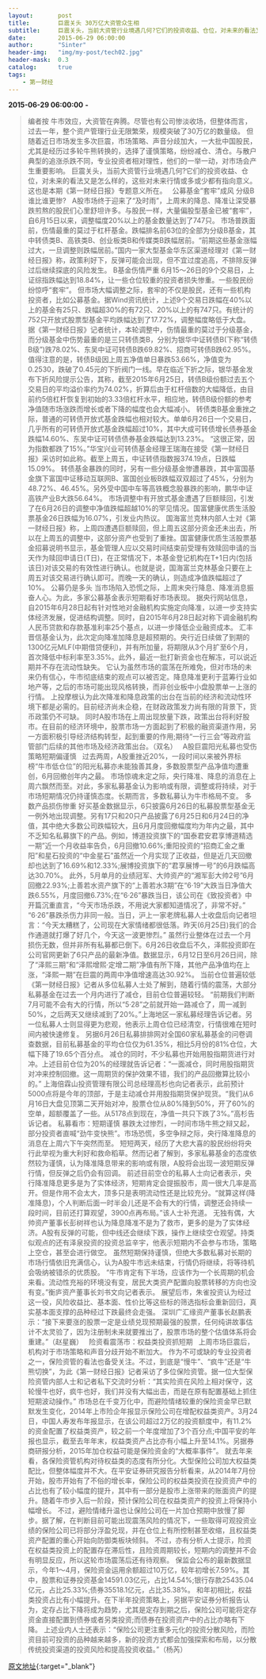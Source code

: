 ```yaml
---
layout:       post
title:        巨震关头 30万亿大资管众生相
subtitle:     巨震关头，当前大资管行业境遇几何?它们的投资收益、仓位，对未来的看法又是怎么样的，这些对未来行情或多或少都有指向意义。
date:         2015-06-29 06:00:00
author:       "Sinter"
header-img:   "img/my-post/tech02.jpg"
header-mask:  0.3
catalog:      true
tags:
    - 第一财经
---
```


**2015-06-29 06:00:00**  **-**

> 编者按
牛市效应，大资管在奔腾。尽管也有公司惨淡收场，但整体而言，过去一年，整个资产管理行业无限繁荣，规模突破了30万亿的数量级。
但随着近日市场发生多次巨震，市场策略、声音分歧加大，一大批中国股民，尤其是经历过多轮牛熊转换的，选择了谨慎策略，纷纷减仓、清仓。与散户典型的追涨杀跌不同，专业投资者相对理性，他们的一举一动，对市场会产生重要影响。
巨震关头，当前大资管行业境遇几何?它们的投资收益、仓位，对未来的看法又是怎么样的，这些对未来行情或多或少都有指向意义。这也是本期《第一财经日报》专题意义所在。
 
公募基金“套牢”成风 分级B谁比谁更惨?
 
A股市场终于迎来了“及时雨”，上周末的降息、降准让深受暴跌煎熬的股民们心里舒坦许多。与股民一样，大量偏股型基金已被“套牢”，自6月15日以来，调整幅度20%以上的基金数量达到了747只。
市场普跌面前，伤情最重的莫过于杠杆基金。跌幅排名前63位的全部为分级B基金，其中转债类B、高铁类B、创业板类B和传媒类B跌幅居前。“前期这些基金涨幅过大，一旦调整则跌幅居前。”国内一家大型基金华东区渠道经理对《第一财经日报》称，政策利好下，反弹可能会出现，但不宜过度追高，不排除反弹过后继续探底的风险发生。
B基金伤情严重
6月15～26日的9个交易日，上证综指跌幅达到18.84%，让一些仓位较重的投资者损失惨重。一些股民纷纷惊呼“套牢”。
但市场大幅调整之际，套牢的不仅是股民，还有一些机构投资者，比如公募基金。据Wind资讯统计，上述9个交易日跌幅在40%以上的基金有25只、跌幅超30%的有72只、20%以上的有747只。有统计的752只开放式股票型基金平均跌幅达到了17.72%，调整幅度略低于大盘。
据《第一财经日报》记者统计，本轮调整中，伤情最重的莫过于分级基金，而分级基金中伤势最重的是三只转债类B，分别为银华中证转债B(下称“转债B级”)跌78.02%、东吴中证可转债B跌69.82%、招商可转债B跌62.95%。
值得注意的是，转债B级因上周五净值单日暴跌53.66%，净值变为0.2530，跌破了0.45元的下折阀门一线。早在临近下折之际，银华基金发布下折风险提示公告，其称，截至2015年6月25日，转债B级份额过去五个交易日的平均溢价率约为74.02%，折算后由于杠杆倍数的大幅降低，由目前约5倍杠杆恢复到初始的3.33倍杠杆水平，相应地，转债B级份额的参考净值随市场涨跌而增长或者下降的幅度也会大幅减小。
转债类B基金重挫之际，普通的可转债开放式基金跌幅也相对较大。单单6月26日一个交易日，几乎所有的可转债开放式基金跌幅超过10%，其中大成可转债增长债券基金跌幅14.60%、东吴中证可转债债券基金跌幅达到13.23%。
“这很正常，因为指数都跌了15%。”华宝兴业可转债基金经理王瑞海在接受《第一财经日报》采访时如此称。截至上周五，中证转债指数报374.19点，日跌幅15.09%。
转债基金暴跌的同时，另有一些分级基金惨遭暴跌，其中富国基金旗下富国中证移动互联网B、富国创业板B跌幅双双超过了45%，分别为48.72%、46.45%。另外受中国中车等高铁概念股暴跌的影响，鹏华中证高铁产业B大跌56.64%。
市场调整中有开放式基金遭遇了巨额赎回，引发了在6月26日的调整中净值跌幅超越10%的罕见情况。国富健康优质生活股票基金26日跌幅为16.07%，引发业内热议。
国海富兰克林内部人士对《第一财经日报》称，上周四遭遇巨额赎回，但上周五这部分资金还未出去，所以在上周五的调整中，这部分资产也受到了重挫。国富健康优质生活股票基金招募说明书显示，基金管理人应以交易时间结束前受理有效赎回申请的当天作为赎回申请日(T日)，在正常情况下，本基金登记机构在T+1日内(包括该日)对该交易的有效性进行确认。也就是说，国海富兰克林基金只要在上周五对该交易进行确认即可。而晚一天的确认，则造成净值跌幅超过了10%。
公募仍是多头
当市场陷入恐慌之际，上周末央行降息、降准消息振奋人心。为此，多家公募基金表示短期看好市场表现。
据央行网站信息，自2015年6月28日起有针对性地对金融机构实施定向降准，以进一步支持实体经济发展，促进结构调整。同时，自2015年6月28日起对称下调金融机构人民币贷款和存款基准利率25个基点，以进一步降低企业融资成本。
汇丰晋信基金认为，此次定向降准加降息是超预期的。央行近日续做了到期的1300亿元MLF(中期借贷便利)，并有所加量，将期限从3个月扩至6个月，首次降低中标利率至3.35%。此外，最近一批打新资金也在解冻，可以说近期并不存在流动性缺失。
它认为虽然市场的震荡在所难免，但对市场的未来仍有信心，牛市彻底结束的观点可以被否定。降息降准更利于蓝筹行业如地产等，之后的市场可能出现风格转换，而非创业板中小盘股票单一上涨的行情。
上投摩根认为此次降准和降息政策的出台在当前的经济和流动性环境下都是必需的。目前经济尚未企稳，在财政政策发力尚有限的背景下，货币政策仍不可缺。
同时A股市场在上周出现放量下跌，政策出台将利好股市。在目前的经济环境中，股票市场一方面起到了积极的融资渠道作用，另一方面积极引导经济结构转型，起到重要的作用;期待“一行三会”等政府监管部门后续的其他市场及经济政策出台。（双名）
 
A股巨震阳光私募也受伤 策略短期偏谨慎
 
过去两周，A股重挫近20%，一段时间以来被外界标榜“牛市低仓位”的阳光私募亦未能独善其身，多数股票型产品净值均遭重创，6月回撤创年内之最。
市场惊魂未定之际，央行降准、降息的消息在上周六飘然而至。对此，多家私募基金认为影响或有限，调整或将持续，对于市场短期情况仍持谨慎态度。长期而言，多数私募认为牛市格局不变。
多数产品损伤惨重
好买基金数据显示，6只披露6月26日的私募股票型基金无一例外地出现调整。另有17只和20只产品披露了6月25日和6月24日的净值，其中绝大多数公司跌幅较大，且6月月度回撤幅度均为年内之最，其中不乏知名私募旗下的产品。例如，博道投资旗下的“国泰君安君享博道精选一期”近一个月收益率告负，6月回撤10.66%;重阳投资的“招商汇金之重阳”和星石投资的“中金星石”虽然近一个月实现了正收益，但是近几天回撤却也达到了16.69%和12.33%;展博投资旗下的“君享展博一号”的6月跌幅高达30.70%。
此外，5月单月的业绩冠军、大帅资产的“湘军彭大帅2号”6月回撤22.93%;上善若水资产旗下的“上善若水3期”在“6·19”大跌当日净值大跌6.55%，月度回撤6.73%;在“6·26”暴跌当日，该公司在《致投资者》中开篇沉重直言，“今天市场杀跌，不用说大家都知道情况了，非常不好。”
“6·26”暴跌杀伤力非同一般。当日，沪上一家老牌私募人士收盘后向记者坦言：“今天太糟糕了，公司现在大家情绪都很低落。昨天(6月25日)我们的合作通道就打爆了好几个，今天这一波更惨烈。”
虽然行业整体在过去一个月损伤无数，但并非所有私募都已倒下。6月26日收盘后不久，泽熙投资即在公司官网更新了6只产品的最新净值。数据显示，6月12日至6月26日间，除了“泽熙三期”和“泽熙增熙·定增二期”净值有所下降，其他产品净值均在上涨，“泽熙一期”在巨震的两周中净值增速高达30.92%。
当前仓位普遍较低
《第一财经日报》记者从多位私募人士处了解到，随着行情的震荡，大部分私募基金在过去一个月内进行了减仓，目前仓位普遍较轻。
“前期我们判断7月可能不会有大的行情，所以“5·28”之前就开始一路减仓了，周一减到50%，之后两天又继续减到了20%。”上海地区一家私募经理告诉记者。另一位私募人士则显得更为悲观，他表示上周仓位已经清空，行情很难在短时间内被快速修复。
另据6月26日私募排排网对全国60家私募基金的问卷调查数据，目前私募基金的平均仓位仅为61.35%，相比5月份的81%仓位，大幅下降了19.65个百分点。
减仓的同时，不少私募也开始用股指期货进行对冲。上述目前仓位为20%的经理就告诉记者：“一面减仓，同时用股指期货对冲来控制回撤。这一周期货的保护效果不错，我们的产品回撤算比较小的。”
上海倍霖山投资管理有限公司总经理高杉也向记者表示，此前预计5000点将是今年的顶部，于是主动减仓并用股指期货保护现货。“我们从6月16日大盘见顶第二天开始对冲，股票仓位从80%降到50%，开了60%的空单，超额覆盖了一些。从5178点到现在，净值一共只下跌了3%。”高杉告诉记者。
私募看市：短期谨慎
暴跌太过惨烈，一时间市场牛熊之辩又起，部分投资者直喊“劲牛变快熊”。市场恐慌，多空争辩之际，央行降准降息的消息在上周六下午突然而至。
短短两天，经历了大悲大喜的股民纷纷将央行此举视为重大利好和救命稻草。然而记者了解到，多家私募基金的态度依然较为谨慎，认为降准降息带来的影响或有限，A股将会出现一波短期反弹行情，但反弹之后仍会有回调。
前述目前空仓的私募人士向记者表示，央行降准降息更多是为了实体经济，短期肯定会提振股市，周一很大几率是高开。但是作用不会太大，顶多只是表明流动性还是比较充分。“就算这样(降准降息)，个人判断后面一时半会儿还是不会有大的行情，调整还会持续一段时间，目前还打算观望，3900点再布局。”该人士补充道。
无独有偶，大帅资产董事长彭树祥也认为降息降准不是为了救市，更多的是为了实体经济。A股有反弹的可能，但中线还会继续下跌，操作上继续空仓观望。持类似观点的还有泽泉投资的投资总监辛宇，他表示短期内不会参与市场，策略上空仓，甚至会进行做空。
虽然短期保持谨慎，但绝大多数私募对长期的市场行情依旧充满信心，认为A股牛市远未结束，行情仍将继续，将等待机会吸纳被错杀的优质股。
“牛市肯定有下半场，应该作为一个长周期的机会来看。流动性充裕的环境没有变，居民大类资产配置向股票转移的方向也没有变。”衡庐资产董事长刘书文向记者表示。
展望后市，朱雀投资认为经过这一役，风险收益比、基本面、性价比等这些标的筛选指标会重新回归，真实基本面支撑的品种经过下跌最终会走强。
深圳广汇缘资产董事长赵鹏表示：“接下来要涨的股票一定是业绩兑现预期最强的股票，任何纯讲故事估计不太灵验了，因为注册制未来就要推出了，股票市场的整个估值体系将会重建。”（赵星巍）
 
险资看震荡市：权益类投资抓短期
 
上周市场巨震后，机构对于市场策略和声音分歧开始不断加大。
作为不可或缺的专业投资者之一，保险资管的看法也备受关注。不过，到底是“慢牛”、“疯牛”还是“牛熊切换”，为此《第一财经日报》记者采访了多位保险资管。据一位大型保险资管内部人士和记者私下交流时分析：“其实险资在风险上相对保守，这轮慢牛也好，疯牛也好，我们并没有大幅出击，而是在原有配置基础上抓住短期波动操作。”
市场总在千变万化中，而避险情绪较重的保险资金早已默默发生变化，2014年上市险企年报显示保险公司在增配权益类资产。3月24日，中国人寿发布年报显示，在该公司超过2万亿的投资额度中，有11.2%的资金配置了权益类资产，较之前一个年度增加了3个百分点;中国平安的年报也显示，截至去年年末，权益类资产占比亦有小幅上升至14.1%。另据券商研报分析，2015年加仓权益可能是保险资金的“大概率事件”。
就去年来看，各保险资管机构对待权益类的态度有所分化。大型保险公司加大权益类配比，但整体幅度并不大。在平安证券研究报告分析看来，从2014年7月份开始，股市开始有了不俗的增长率，保险公司的权益类投资在投资资产中的占比也有了较小幅度的提升，其中有一部分是股市上涨带来的账面资产的提升。随着牛市步入后一阶段，预计保险公司在权益类资产的投资上将保持小幅增长。
不过，避险情绪升温也让保险公司在一片加仓预期中放慢了脚步。据了解，在判断目前可能出现震荡风险的情况下，一些取得可观投资业绩的保险公司已将部分浮盈兑现，并在仓位上有所控制甚至收缩，且权益类资产配置的重心开始向防御类板块倾斜。
不过，亦有分析人士提示，险资在权益类投资上的配置存在滞后性，且险资周期较长，短期内的调整并不会有明显反应，所以这轮市场震荡后还有待观察。
保监会公布的最新数据显示，今年1～4月，保险资金运用余额超过10万亿，较年初增长7.59%。其中，股票和证券投资基金14591.03亿元，占比14.54%;银行存款25435.04亿元，占比25.33%;债券35518.1亿元，占比35.38%。
和年初相比，权益类投资占比有小幅提升。在下半年投资策略上，另据平安证券分析报告认为，定存占比下降将成为趋势，尤其是定存到期之后，保险公司可能将定存资金直接配置到债券或者另类投资;而债券在投资资产中的占比亦略有下降。
上述业内人士还表示：“保险公司更注重多元化的投资分散风险，而险资目前可投资的品种越来越多，新的投资方式都会加强探索和布局，以分散传统投资渠道的投资风险和提高投资收益。”（杨芮）


[原文地址](http://www.yicai.com/news/4638178.html){:target="_blank"}


